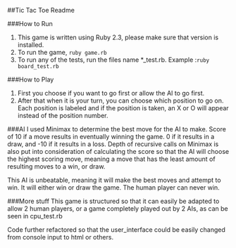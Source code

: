 ##Tic Tac Toe Readme

###How to Run
1. This game is written using Ruby 2.3, please make sure that version is installed.
2. To run the game, `ruby game.rb`
3. To run any of the tests, run the files name *_test.rb. Example :`ruby board_test.rb`

###How to Play
1. First you choose if you want to go first or allow the AI to go first.
2. After that when it is your turn, you can choose which position to go on. Each position is labeled and if the position is taken, an X or O will appear instead of the position number.

###AI
I used Minimax to determine the best move for the AI to make. Score of 10 if a move results in eventually winning the game. 0 if it results in a draw, and -10 if it results in a loss. Depth of recursive calls on Minimax is also put into consideration of calculating the score so that the AI will choose the highest scoring move, meaning a move that has the least amount of resulting moves to a win, or draw.

This AI is unbeatable, meaning it will make the best moves and attempt to win. It will either win or draw the game. The human player can never win.

###More stuff
This game is structured so that it can easily be adapted to allow 2 human players, or a game completely played out by 2 AIs, as can be seen in cpu_test.rb

Code further refactored so that the user_interface could be easily changed from console input to html or others.
